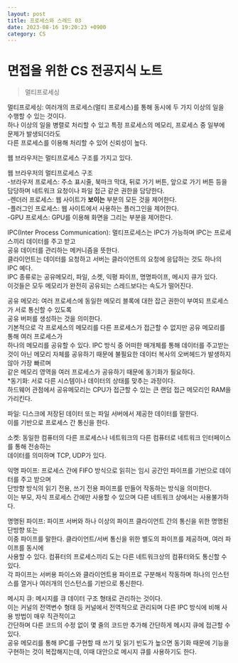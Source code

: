 ```yaml
---
layout: post
title: 프로세스와 스레드 03
date: 2023-08-16 19:20:23 +0900
category: CS
---
```

# 면접을 위한 CS 전공지식 노트  
> 멀티프로세싱

멀티프로세싱: 여러개의 프로세스(멀티 프로세스)를 통해 동시에 두 가지 이상의 일을 수행할 수 있는 것이다.  
하나 이상의 일을 병렬로 처리할 수 있고 특정 프로세스의 메모리, 프로세스 중 일부에 문제가 발생되더라도  
다른 프로세스를 이용해 처리할 수 있어 신뢰성이 높다.  
  
웹 브라우저는 멀티프로세스 구조를 가지고 있다.  
  
웹 브라우저의 멀티프로세스 구조  
-브라우저 프로세스: 주소 표시줄, 북마크 막대, 뒤로 가기 버튼, 앞으로 가기 버튼 등을 담당하며 네트워크 요청이나 파일 접근 같은 권한을 담당한다.  
-렌더러 프로세스: 웹 사이트가 **보이는** 부분의 모든 것을 제어한다.  
-플러그인 프로세스: 웹 사이트에서 사용하는 플러그인을 제어한다.  
-GPU 프로세스: GPU를 이용해 화면을 그리는 부분을 제어한다.  
  
IPC(Inter Process Communication): 멀티프로세스는 IPC가 가능하며 IPC는 프로세스끼리 데이터를 주고 받고  
공유 데이터를 관리하는 메커니즘을 뜻한다.  
클라이언트는 데이터를 요청하고 서버는 클라이언트의 요청에 응답하는 것도 하나의 IPC 예다.  
IPC 종류로는 공유메모리, 파일, 소켓, 익평 파이프, 명명파이프, 메시지 큐가 있다.  
이것들은 모두 메모리가 완전히 공유되는 스레드보다는 속도가 떨어진다.  
  
공유 메모리: 여러 프로세스에 동일한 메모리 블록에 대한 잡근 권한이 부여되 프로세스가 서로 통신할 수 있도록  
공유 버퍼를 생성하는 것을 의미한다.  
기본적으로 각 프로세스의 메모리를 다른 프로세스가 접근할 수 없지만 공유 메모리를 통해 여러 프로세스가  
하나의 메모리를 공유할 수 있다. IPC 방식 중 어떠한 매개체를 통해 데이터를 주고받는 것이 아닌 메모리 자체를 공유하기 때문에 불필요한 데이터 복사의 오버헤드가 발생하지 않아 가장 빠르며   
같은 메모리 영역을 여러 프로세스가 공유하기 때문에 동기화가 필요하다.  
*동기화: 서로 다른 시스템이나 데이터의 상태를 맞추는 과정이다.  
하드웨어 관점에서 공유메모리는 CPU가 접근할 수 있는 큰 랜덤 접근 메모리인 RAM을 가리킨다.  
  
파일: 디스크에 저장된 데이터 또는 파일 서버에서 제공한 데이터를 말한다.  
이를 기반으로 프로세스 간 통신을 한다.  
  
소켓: 동일한 컴퓨터의 다른 프로세스나 네트워크의 다른 컴퓨터로 네트워크 인터페이스를 통해 전송하는  
데이터를 의미하며 TCP, UDP가 있다.  
  
익명 파이프: 프로세스 간에 FIFO 방식으로 읽히는 임시 공간인 파이프를 기반으로 데이터를 주고 받으며  
단방향 방식의 읽기 전용, 쓰기 전용 파이프를 만들어 작동하는 방식을 의미한다.  
이는 부모, 자식 프로세스 간에만 사용할 수 있으며 다른 네트워크 상에서는 사용불가하다.  
  
명명된 파이프: 파이프 서버와 하나 이상의 파이프 클라이언트 간의 통신을 위한 명명된 단방향 또는  
이중 파이프를 말한다. 클라이언트/서버 통신을 위한 별도의 파이프를 제공하며, 여러 파이프를 동시에  
사용할 수 있다. 컴퓨터의 프로세스끼리 도는 다른 네트워크상의 컴퓨터와도 통신할 수 있다.  
각 파이프는 서버용 파이스와 클라이언트용 파이프로 구분해서 작동하며 하나의 인스턴스를 열거나 여러개의 인스턴스를 기반으로 통신한다. 
  
메시지 큐: 메시지를 큐 데이터 구조 형태로 관리하는 것이다.  
이는 커널의 전역변수 형태 등 커널에서 전역적으로 관리되며 다른 IPC 방식에 비해 사용 방법이 매우 직관적이고  
간단하며 다른 코드의 수정 없이 몇 줄의 코드만 추가해 간단하게 메시지 큐에 접근할 수 있다.  
공유 메모리를 통해 IPC를 구현할 때 쓰기 및 읽기 빈도가 높으면 동기화 때문에 기능을 구현하는 것이 복잡해지는데, 이때 대안으로 메시지 큐를 사용하기도 한다.  


